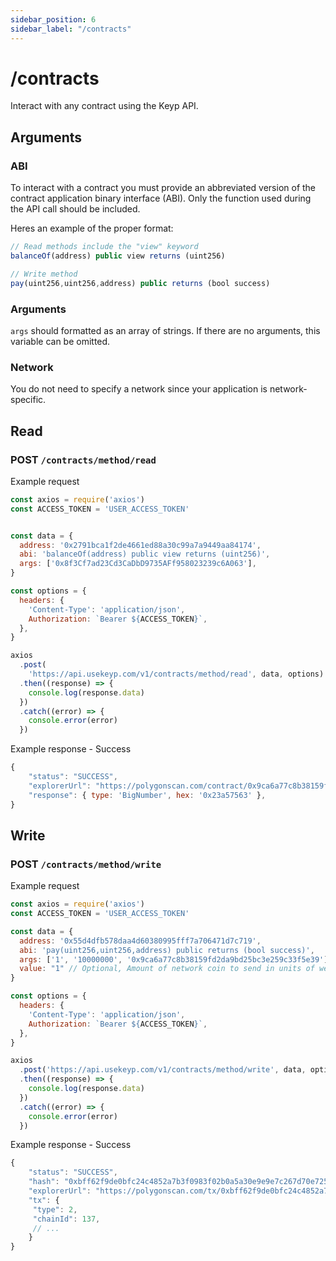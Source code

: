 ```yaml
---
sidebar_position: 6
sidebar_label: "/contracts"
---
```


# /contracts

Interact with any contract using the Keyp API. 

## Arguments

### ABI

To interact with a contract you must provide an abbreviated version of the contract application binary interface (ABI). Only the function used during the API call should be included.

Heres an example of the proper format: 

```js
// Read methods include the "view" keyword 
balanceOf(address) public view returns (uint256)

// Write method
pay(uint256,uint256,address) public returns (bool success)
````

### Arguments

`args` should formatted as an array of strings. If there are no arguments, this variable can be omitted. 

### Network

You do not need to specify a network since your application is  network-specific.

## Read  

### POST `/contracts/method/read`

Example request

```js
const axios = require('axios')
const ACCESS_TOKEN = 'USER_ACCESS_TOKEN'


const data = {
  address: '0x2791bca1f2de4661ed88a30c99a7a9449aa84174',
  abi: 'balanceOf(address) public view returns (uint256)',
  args: ['0x8f3Cf7ad23Cd3CaDbD9735AFf958023239c6A063'],
}

const options = {
  headers: {
    'Content-Type': 'application/json',
    Authorization: `Bearer ${ACCESS_TOKEN}`,
  },
}

axios
  .post(
    'https://api.usekeyp.com/v1/contracts/method/read', data, options)
  .then((response) => {
    console.log(response.data)
  })
  .catch((error) => {
    console.error(error)
  })
```

Example response - Success

```js
{
    "status": "SUCCESS",
    "explorerUrl": "https://polygonscan.com/contract/0x9ca6a77c8b38159fd2da9bd25bc3e259c33f5e39"
    "response": { type: 'BigNumber', hex: '0x23a57563' },
}
```

## Write  

### POST `/contracts/method/write`

Example request

```js
const axios = require('axios')
const ACCESS_TOKEN = 'USER_ACCESS_TOKEN'

const data = {
  address: '0x55d4dfb578daa4d60380995fff7a706471d7c719',
  abi: 'pay(uint256,uint256,address) public returns (bool success)',
  args: ['1', '10000000', '0x9ca6a77c8b38159fd2da9bd25bc3e259c33f5e39'],
  value: "1" // Optional, Amount of network coin to send in units of wei 
}

const options = {
  headers: {
    'Content-Type': 'application/json',
    Authorization: `Bearer ${ACCESS_TOKEN}`,
  },
}

axios
  .post('https://api.usekeyp.com/v1/contracts/method/write', data, options)
  .then((response) => {
    console.log(response.data)
  })
  .catch((error) => {
    console.error(error)
  })
```

Example response - Success

```js
{
    "status": "SUCCESS",
    "hash": "0xbff62f9de0bfc24c4852a7b3f0983f02b0a5a30e9e9e7c267d70e72505a6feb5",
    "explorerUrl": "https://polygonscan.com/tx/0xbff62f9de0bfc24c4852a7b3f0983f02b0a5a30e9e9e7c267d70e72505a6feb5"
    "tx": {
     "type": 2,
     "chainId": 137,
     // ...
    }
}
```
